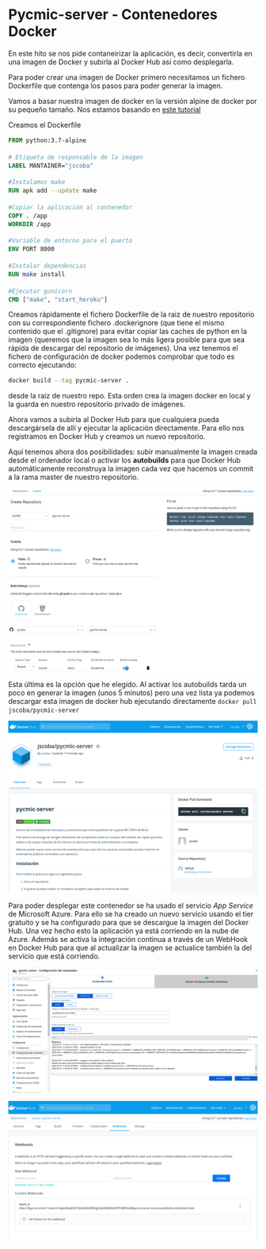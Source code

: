 # Pycmic-server - Contenedores Docker

En este hito se nos pide contaneirizar la aplicación, es decir, convertirla en una imagen de Docker y subirla al Docker Hub así como desplegarla.

Para poder crear una imagen de Docker primero necesitamos un fichero Dockerfile que contenga los pasos para poder generar la imagen.

Vamos a basar nuestra imagen de docker en la versión alpine de docker por su pequeño tamaño. Nos estamos basando en [este tutorial](https://blog.realkinetic.com/building-minimal-docker-containers-for-python-applications-37d0272c52f3)

Creamos el Dockerfile

```dockerfile
FROM python:3.7-alpine

# Etiqueta de responsable de la imagen
LABEL MANTAINER="jscoba"

#Instalamos make
RUN apk add --update make

#Copiar la aplicación al contenedor
COPY . /app
WORKDIR /app

#Variable de entorno para el puerto
ENV PORT 8000

#Instalar dependencias
RUN make install

#Ejecutar gunicorn
CMD ["make", "start_heroku"]
```



Creamos rápidamente el fichero Dockerfile de la raiz de nuestro repositorio con su correspondiente fichero .dockerignore (que tiene el mismo contenido que el .gitignore) para evitar copiar las caches de python en la imagen (queremos que la imagen sea lo más ligera posible para que sea rápida de descargar del repositorio de imágenes).
Una vez tenemos el fichero de configuración de docker podemos comprobar que todo es correcto ejecutando:

```bash
docker build --tag pycmic-server .
```
desde la raíz de nuestro repo. Esta orden crea la imagen docker en local y la guarda en nuestro repositorio privado de imágenes.

Ahora vamos a subirla al Docker Hub para que cualquiera pueda descargársela de allí y ejecutar la aplicación directamente. Para ello nos registramos en Docker Hub y creamos un nuevo repositorio.

Aquí tenemos ahora dos posibilidades: subir manualmente la imagen creada desde el ordenador local o activar los **autobuilds** para que Docker Hub automáticamente reconstruya la imagen cada vez que hacemos un commit a la rama master de nuestro repositorio.

![](img/docker1.png)

Esta última es la opción que he elegido. Al activar los autobuilds tarda un poco en generar la imagen (unos 5 minutos) pero una vez lista ya podemos descargar esta imagen de docker hub ejecutando directamente `docker pull jscoba/pycmic-server`

![](img/docker2.png)

Para poder desplegar este contenedor se ha usado el servicio *App Service* de Microsoft Azure. Para ello se ha creado un nuevo servicio usando el tier gratuito y se ha configurado para que se descargue la imagen del Docker Hub. Una vez hecho esto la aplicación ya está corriendo en la nube de Azure. Además se activa la integración continua a través de un WebHook en Docker Hub para que al actualizar la imagen se actualice también la del servicio que está corriendo.

![](img/azure1.png)

![](img/webhook.png)